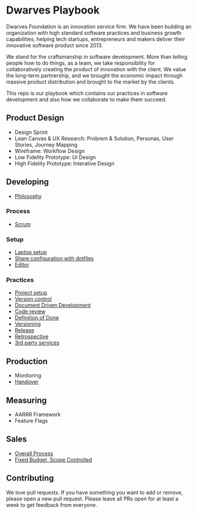 # Dwarves Playbook

Dwarves Foundation is an innovation service firm. We have been building an organization with high standard software practices and business growth capabilities, helping tech startups, entrepreneurs and makers deliver their innovative software product since 2013.

We stand for the craftsmanship in software development. More than telling people how to do things, as a team, we take responsibility for collaboratively creating the product of innovation with the client. We value the long-term partnership, and we brought the economic impact through massive product distribution and brought to the market by the clients.

This repo is our playbook which contains our practices in software development and also how we collaborate to make them succeed.

## Product Design

<Design Workshop>

- Design Sprint
- Lean Canvas & UX Research: Probrem & Solution, Personas, User Stories, Journey Mapping
- Wireframe: Workflow Design
- Low Fidelity Prototype: UI Design
- High Fidelity Prototype: Interative Design

## Developing

- [Philosophy](/engineering/README.md)

### Process

- [Scrum](/engineering/scrum.md)

### Setup
- [Laptop setup](/engineering/laptop-setup.md)
- [Share configuration with dotfiles](/engineering/dotfiles.md)
- [Editor](/engineering/editor.md)

### Practices
- [Project setup](/engineering/project-setup.md)
- [Version control](/engineering/git.md)
- [Document Driven Development](/engineering/ddd.md)
- [Code review](/engineering/code-review.md)
- [Definition of Done](/engineering/)
- [Versioning](/engineering/versioning.md)
- [Release](/engineering/release.md)
- [Retrospective](/engineering/retrospective.md)
- [3rd party services](/engineering/services.md)

## Production

- Monitoring
- [Handover](/https://github.com/dwarvesf/handover)

## Measuring

- AARRR Framework
- Feature Flags

## Sales

- [Overall Process](/sales/README.md)
- [Fixed Budget, Scope Controlled](/sales/fbsc.md)

## Contributing

We love pull requests. If you have something you want to add or remove, please open a new pull request. Please leave all PRs open for at least a week to get feedback from everyone.